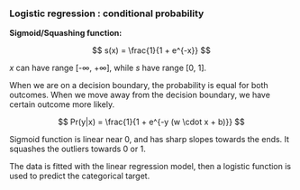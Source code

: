 ### Logistic regression : conditional probability 

**Sigmoid/Squashing function:** 

$$  s(x) = \frac{1}{1 + e^{-x}}  $$ 

$x$ can have range [-$\infty$, +$\infty$], while $s$ have range [0, 1]. 

When we are on a decision boundary, the probability is equal for both outcomes. When we move away from the decision boundary, we have certain outcome more likely. 

$$ Pr(y|x) = \frac{1}{1 + e^{-y (w \cdot x + b)}}  $$ 

Sigmoid function is linear near 0, and has sharp slopes towards the ends. It squashes the outliers towards 0 or 1. 

The data is fitted with the linear regression model, then a logistic function is used to predict the categorical target. 
